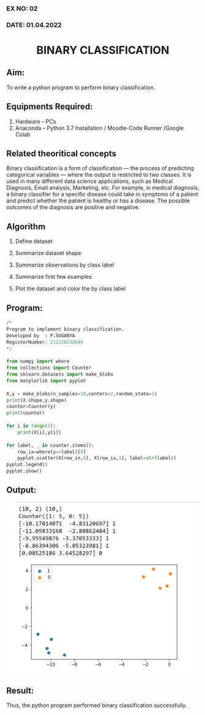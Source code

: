 ### EX NO: 02
### DATE: 01.04.2022
# <p align="center"> BINARY CLASSIFICATION</P>
## Aim:
To write a python program to perform binary classification.
## Equipments Required:
1. Hardware – PCs
2. Anaconda – Python 3.7 Installation / Moodle-Code Runner /Google Colab
## Related theoritical concepts

Binary classification is a form of classification — the process of predicting categorical variables — where the output is restricted to two classes. It is used in many different data science applications, such as Medical Diagnosis, Email analysis, Marketing, etc. For example, in medical diagnosis, a binary classifier for a specific disease could take in symptoms of a patient and predict whether the patient is healthy or has a disease. The possible outcomes of the diagnosis are positive and negative.

## Algorithm

1. Define dataset 

2. Summarize dataset shape 

3. Summarize observations by class label 

4. Summarize first few examples 

5. Plot the dataset and color the by class label

## Program:
```python
/*
Program to implement binary classification.
Developed by  : P.SUGANYA
RegisterNumber: 212220230049
*/

from numpy import where
from collections import Counter
from sklearn.datasets import make_blobs
from matplotlib import pyplot

X,y = make_blobs(n_samples=10,centers=2,random_state=1)
print(X.shape,y.shape)
counter=Counter(y)
print(counter)

for i in range(5):
    print(X[i],y[i])
    
for label, _ in counter.items():
    row_ix=where(y==label)[0]
    pyplot.scatter(X[row_ix,0], X[row_ix,1], label=str(label))
pyplot.legend()
pyplot.show()

```
## Output:
![output](./static/img/expO2NN.PNG)


## Result:
Thus, the python program performed binary classification successfully.
